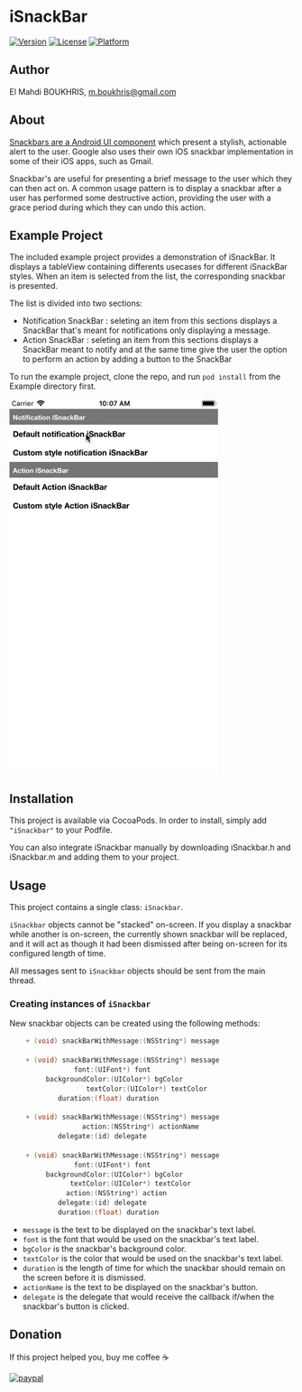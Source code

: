 # iSnackBar
[![Version](https://img.shields.io/cocoapods/v/iSnackBar.svg?style=flat)](http://cocoapods.org/pods/iSnackBar)
[![License](https://img.shields.io/cocoapods/l/iSnackBar.svg?style=flat)](http://cocoapods.org/pods/iSnackBar)
[![Platform](https://img.shields.io/cocoapods/p/iSnackBar.svg?style=flat)](http://cocoapods.org/pods/iSnackBar)

## Author

El Mahdi BOUKHRIS, m.boukhris@gmail.com

## About
[Snackbars are a Android UI component](https://material.io/guidelines/components/snackbars-toasts.html#) which present a stylish, actionable alert to the user. Google also uses their own iOS snackbar implementation in some of their iOS apps, such as Gmail.

Snackbar's are useful for presenting a brief message to the user which they can then act on. A common usage pattern is to display a snackbar after a user has performed some destructive action, providing the user with a grace period during which they can undo this action.

## Example Project
The included example project provides a demonstration of iSnackBar. It displays a tableView containing differents usecases for different iSnackBar styles. When an item is selected from the list, the corresponding snackbar is presented.

The list is divided into two sections:

* Notification SnackBar : seleting an item from this sections displays a SnackBar that's meant for notifications only displaying a message.
* Action SnackBar : seleting an item from this sections displays a SnackBar meant to notify and at the same time give the user the option to perform an action by adding a button to the SnackBar

To run the example project, clone the repo, and run `pod install` from the Example directory first.

![Alt text](iSnackBar-Demo.gif?raw=true "Title")

## Installation

This project is available via CocoaPods. In order to install, simply add `"iSnackbar"` to your Podfile. 

You can also integrate iSnackbar manually by downloading iSnackbar.h and iSnackbar.m and adding them to your project.

## Usage

This project contains a single class: `iSnackbar`. 

`iSnackbar` objects cannot be "stacked" on-screen. If you display a snackbar while another is on-screen, the currently shown snackbar will be replaced, and it will act as though it had been dismissed after being on-screen for its configured length of time.

All messages sent to `iSnackbar` objects should be sent from the main thread.

### Creating instances of `iSnackbar`

New snackbar objects can be created using the following methods:

```objective-c
    + (void) snackBarWithMessage:(NSString*) message
    
    + (void) snackBarWithMessage:(NSString*) message
			    font:(UIFont*) font
		 backgroundColor:(UIColor*) bgColor
          	       textColor:(UIColor*) textColor
			duration:(float) duration
                        
    + (void) snackBarWithMessage:(NSString*) message 
    			  action:(NSString*) actionName 
			delegate:(id) delegate
    
    + (void) snackBarWithMessage:(NSString*) message
			    font:(UIFont*) font
		 backgroundColor:(UIColor*) bgColor
		       textColor:(UIColor*) textColor
			  action:(NSString*) action
			delegate:(id) delegate
			duration:(float) duration
```
                 
* `message` is the text to be displayed on the snackbar's text label.
* `font` is the font that would be used on the snackbar's text label.
* `bgColor` is the snackbar's background color.
* `textColor` is the color that would be used on the snackbar's text label.
* `duration` is the length of time for which the snackbar should remain on the screen before it is dismissed.
* `actionName` is the text to be displayed on the snackbar's button.
* `delegate` is the delegate that would receive the callback if/when the snackbar's button is clicked.


## Donation
If this project helped you, buy me coffee :coffee:

[![paypal](https://www.paypalobjects.com/en_US/i/btn/btn_donateCC_LG.gif)](https://paypal.me/MahdiBoukhris)
